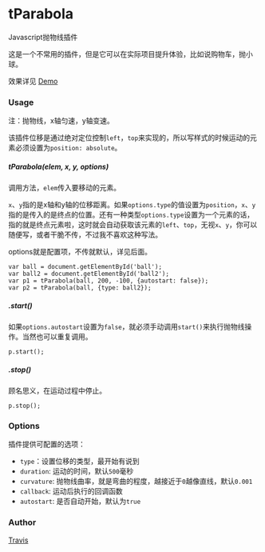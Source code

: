 # tParabola

Javascript抛物线插件

这是一个不常用的插件，但是它可以在实际项目提升体验，比如说购物车，抛小球。

效果详见 [Demo](http://travisup.com/demo/plugins/tparabola/demo.html)

### Usage

注：抛物线，x轴匀速，y轴变速。

该插件位移是通过绝对定位控制`left`，`top`来实现的，所以写样式的时候运动的元素必须设置为`position: absolute`。
	
##### tParabola(elem, x, y, options)

调用方法，`elem`传入要移动的元素。

`x`、`y`指的是x轴和y轴的位移距离。如果`options.type`的值设置为`position`，`x`、`y`指的是传入的是终点的位置。还有一种类型`options.type`设置为一个元素的话，指的就是终点元素啦，这时就会自动获取该元素的`left`、`top`，无视`x`、`y`，你可以随便写，或者干脆不传，不过我不喜欢这种写法。

options就是配置项，不传就默认，详见后面。
    
    var ball = document.getElementById('ball');
    var ball2 = document.getElementById('ball2');
    var p1 = tParabola(ball, 200, -100, {autostart: false});
	var p2 = tParabola(ball, {type: ball2});

##### .start()

如果`options.autostart`设置为`false`，就必须手动调用`start()`来执行抛物线操作。当然也可以重复调用。

	p.start();

##### .stop()

顾名思义，在运动过程中停止。

	p.stop();

### Options

插件提供可配置的选项：

* `type`：设置位移的类型，最开始有说到
* `duration`: 运动的时间，默认`500`毫秒
* `curvature`: 抛物线曲率，就是弯曲的程度，越接近于`0`越像直线，默认`0.001`
* `callback`: 运动后执行的回调函数
* `autostart`: 是否自动开始，默认为`true`

### Author

[Travis](http://travisup.com/)

